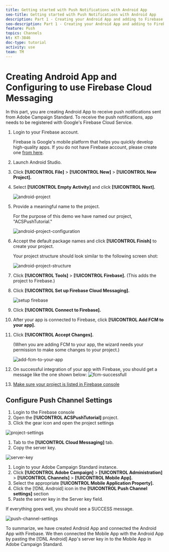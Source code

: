 ```yaml
---
title: Getting started with Push Notifications with Android App
seo-title: Getting started with Push Notifications with Android App
description: Part 1 - Creating your Android App and adding to Firebase. 
seo-description: Part 1 - Creating your Android App and adding to Firebase
feature: Push
topics: Channels
kt: KT-3846
doc-type: tutorial
activity: use
team: TM
---
```


# Creating Android App and Configuring to use Firebase Cloud Messaging

In this part, you are creating Android App to receive push notifications sent from Adobe Campaign Standard. To receive the push notifications, app needs to be registered with Google's Firebase Cloud Service.

1. Login to your Firebase account. 
  
   Firebase is Google's mobile platform that helps you quickly develop high-quality apps. If you do not have Firebase account, please create one [from here](https://firebase.google.com).
  
1. Launch Android Studio.
1. Click **[!UICONTROL File]** > **[!UICONTROL New]** > **[!UICONTROL New Project].**
1. Select **[!UICONTROL Empty Activity]** and click **[!UICONTROL Next].**

   ![android-project](assets/android-project.PNG)

1. Provide a meaningful name to the project. 

   For the purpose of this demo we have named our project, "ACSPushTutorial."
 
    ![android-project-configuration](assets/android-project-configuration.PNG)

1. Accept the default package names and click **[!UICONTROL Finish]** to create your project.
   
   Your project structure should look similar to the following screen shot:
 
   ![android-project-structure](assets/android-project-structure.PNG)

1. Click **[!UICONTROL Tools]** > **[!UICONTROL Firebase].** (This adds the project to Firebase.)
1. Click **[!UICONTROL Set up Firebase Cloud Messaging].**
    
   ![setup firebase](assets/android-project-firebase-messaging.PNG)


1. Click **[!UICONTROL Connect to Firebase].**
1. After your app is connected to Firebase, click **[!UICONTROL Add FCM to your app].**
1. Click **[!UICONTROL Accept Changes].** 

   (When you are adding FCM to your app, the wizard needs your permission to make some changes to your project.)

   ![add-fcm-to-your-app](assets/firebase-add-fcm-to-app.PNG)

1. On successful integration of your app with Firebase, you should get a message like the one shown below:
 ![fcm-successfull](assets/android-firebase-success.PNG)
1. [Make sure your project is listed in Firebase console](https://console.firebase.google.com/)

## Configure Push Channel Settings

1. Login to the Firebase console
1. Open the **[!UICONTROL ACSPushTutorial]** project. 
1. Click the gear icon and open the project settings 

![project-settings](assets/firebase-project-settings.PNG)

1. Tab to the **[!UICONTROL Cloud Messaging]** tab. 
1. Copy the server key.

![server-key](assets/firebase-server-key.PNG)

1. Login to your Adobe Campaign Standard instance.
1. Click **[!UICONTROL Adobe Campaign]** > **[!UICONTROL Administration]** > **[!UICONTROL Channels]** > **[!UICONTROL Mobile App].**
1. Select the appropriate **[!UICONTROL Mobile Application Property].**
1. Click the [!DNL Android] icon in the **[!UICONTROL Push Channel settings]** section
1. Paste the server key in the Server key field. 

If everything goes well, you should see a SUCCESS message.

![push-channel-settings](assets/push-channel-settings.PNG)

To summarize, we have created Android App and connected the Android App with Firebase. We then connected the Mobile App with the Android App by pasting the [!DNL Android] App's server key in to the Mobile App in Adobe Campaign Standard.
